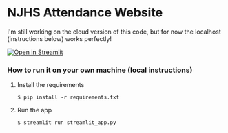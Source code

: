 # NJHS Attendance Website

I'm still working on the cloud version of this code, but for now the localhost (instructions below) works perfectly!

[![Open in Streamlit](https://static.streamlit.io/badges/streamlit_badge_black_white.svg)](https://njhsattendance.streamlit.app/)


### How to run it on your own machine (local instructions)

1. Install the requirements

   ```
   $ pip install -r requirements.txt
   ```

2. Run the app

   ```
   $ streamlit run streamlit_app.py
   ```
